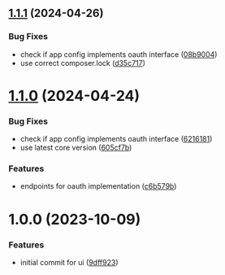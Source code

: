 ## [1.1.1](https://github.com/byteshard/ui/compare/v1.1.0...v1.1.1) (2024-04-26)


### Bug Fixes

* check if app config implements oauth interface ([08b9004](https://github.com/byteshard/ui/commit/08b90047c09c415397972e3de2dce0338ecac156))
* use correct composer.lock ([d35c717](https://github.com/byteshard/ui/commit/d35c7173e3dee50e1ed40a0c80cc7a078f13c125))

# [1.1.0](https://github.com/byteshard/ui/compare/v1.0.0...v1.1.0) (2024-04-24)


### Bug Fixes

* check if app config implements oauth interface ([6216181](https://github.com/byteshard/ui/commit/6216181f4df51f0f2b704de6bb01625b43d373df))
* use latest core version ([605cf7b](https://github.com/byteshard/ui/commit/605cf7bf5ecd532853d3d96d80ad2373ed56cbbb))


### Features

* endpoints for oauth implementation ([c6b579b](https://github.com/byteshard/ui/commit/c6b579b79cf4ed2ace9ede24b21a5d287d89ccb0))

# 1.0.0 (2023-10-09)


### Features

* initial commit for ui ([9dff923](https://github.com/byteshard/ui/commit/9dff9238e5bd45796733ff515d261cdb2cd54953))
